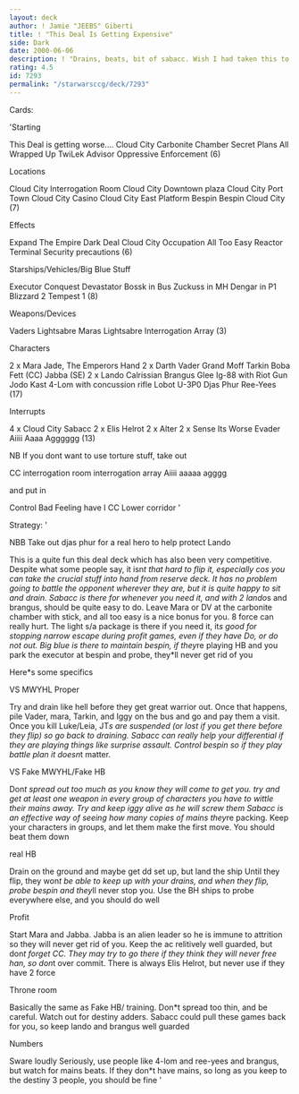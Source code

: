 ```yaml
---
layout: deck
author: ! Jamie "JEEBS" Giberti
title: ! "This Deal Is Getting Expensive"
side: Dark
date: 2000-06-06
description: ! "Drains, beats, bit of sabacc. Wish I had taken this to my regional instead of Skrillings"
rating: 4.5
id: 7293
permalink: "/starwarsccg/deck/7293"
---
```

Cards: 

'Starting

This Deal is getting worse....
Cloud City Carbonite Chamber
Secret Plans
All Wrapped Up
TwiLek Advisor
Oppressive Enforcement (6)

Locations

Cloud City Interrogation Room
Cloud City Downtown plaza
Cloud City Port Town
Cloud City Casino
Cloud City East Platform
Bespin
Bespin Cloud City (7)

Effects

Expand The Empire
Dark Deal
Cloud City Occupation
All Too Easy
Reactor Terminal
Security precautions (6)

Starships/Vehicles/Big Blue Stuff

Executor
Conquest
Devastator
Bossk in Bus
Zuckuss in MH
Dengar in P1
Blizzard 2
Tempest 1 (8)

Weapons/Devices

Vaders Lightsabre
Maras Lightsabre
Interrogation Array (3)

Characters

2 x Mara Jade, The Emperors Hand
2 x Darth Vader
Grand Moff Tarkin
Boba Fett (CC)
Jabba (SE)
2 x Lando Calrissian
Brangus Glee
Ig-88 with Riot Gun
Jodo Kast
4-Lom with concussion rifle
Lobot
U-3P0
Djas Phur
Ree-Yees (17)

Interrupts

4 x Cloud City Sabacc
2 x Elis Helrot
2 x Alter
2 x Sense
Its Worse
Evader
Aiiii Aaaa Agggggg (13)

NB If you dont want to use torture stuff, take out

CC interrogation room
interrogation array
Aiiii aaaaa agggg

and put in

Control
Bad Feeling have I
CC Lower corridor
'

Strategy: '

NBB Take out djas phur for a real hero to help protect Lando

This is a quite fun this deal deck which has also been very competitive. Despite what some people say, it isn*t that hard to flip it, especially cos
you can take the crucial stuff into hand from reserve deck.
It has no problem going to battle the opponent wherever they are, but it is quite happy to sit and drain. Sabacc is there for whenever you need it, and with 2 lando*s and brangus, should be quite easy to do. Leave Mara or DV at the carbonite chamber with stick, and all too easy is a nice bonus for you. 8 force can really hurt. The light s/a package is there if you need it, it*s good for stopping narrow escape during profit games, even if they have Do, or do not out.
Big blue is there to maintain bespin, if they*re playing HB and you park the executor at bespin and probe, they*ll never get rid of you

Here*s some specifics

VS MWYHL Proper

Try and drain like hell before they get great warrior out. Once that happens, pile Vader, mara, Tarkin, and Iggy on the bus and go and pay them a visit. Once you kill Luke/Leia, JT*s are suspended (or lost if you get there before they flip) so go back to draining. Sabacc can really help your differential if they are playing things like surprise assault. Control bespin so if they play battle plan it doesn*t matter.

VS Fake MWYHL/Fake HB

Don*t spread out too much as you know they will come to get you. try and get at least one weapon in every group of characters you have to wittle their mains away. Try and keep iggy alive as he will screw them Sabacc is an effective way of seeing how many copies of mains they*re packing.
Keep your characters in groups, and let them make the first move. You should beat them down

real HB

Drain on the ground and maybe get dd set up, but land the ship Until they flip, they won*t be able to keep up with your drains, and when they flip, probe bespin and they*ll never stop you. Use the BH ships to probe everywhere else, and you should do well

Profit

Start Mara and Jabba. Jabba is an alien leader so he is immune to attrition so they will never get rid of you. Keep the ac relitively well guarded, but don*t forget CC. They may try to go there if they think they will never free han, so don*t over commit. There is always Elis Helrot, but never use if they have 2 force

Throne room

Basically the same as Fake HB/ training. Don*t spread too thin, and be careful. Watch out for destiny adders. Sabacc could pull these games back for you, so keep lando and brangus well guarded

Numbers

Sware loudly Seriously, use people like 4-lom and ree-yees and brangus, but watch for mains beats. If they don*t have mains, so long as you keep to the destiny 3 people, you should be fine	'
